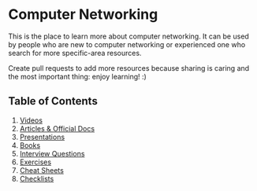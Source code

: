 Computer Networking
===================

This is the place to learn more about computer networking.
It can be used by people who are new to computer networking or experienced one who search
for more specific-area resources.

Create pull requests to add more resources because sharing is caring and the most important thing: enjoy learning! :)

## Table of Contents

  1. [Videos](https://github.com/bregman-arie/computer-networking/tree/master/videos/README.md)
  2. [Articles & Official Docs](https://github.com/bregman-arie/computer-networking/tree/master/docs/README.md)
  3. [Presentations](https://github.com/bregman-arie/computer-networking/tree/master/presentations/README.md)
  4. [Books](https://github.com/bregman-arie/computer-networking/tree/master/books/README.md)
  5. [Interview Questions](https://github.com/bregman-arie/computer-networking/tree/master/interview_questions/README.md)
  6. [Exercises](https://github.com/bregman-arie/computer-networking/tree/master/exercises/README.md)
  7. [Cheat Sheets](https://github.com/bregman-arie/computer-networking/tree/master/cheatsheets/README.md)
  8. [Checklists](https://github.com/bregman-arie/computer-networking/tree/master/checklists/README.md)
